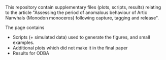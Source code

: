 This repository contain supplementary files (plots, scripts, results) relating to the article "Assessing the period of anomalous behaviour of Artic Narwhals (Monodon monoceros) following capture, tagging and release".

The page contains
- Scripts (+ simulated data) used to generate the figures, and small examples.
- Additional plots which did not make it in the final paper
- Results for ODBA
